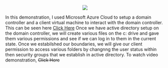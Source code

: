 <p align="center">
<img src="https://d1ka0itfguscri.cloudfront.net/r5Jl/2023/04/14/07/46/c0f2imVaN7p/preview.jpg">
</p>

In this demonstration, I used Microsoft Azure Cloud to setup a domain controller and a client virtual machine to interact with the domain controller. This can be seen here  <a href="https://youtu.be/3EPa4qw4P1k?t=55">Click Here</a>
Once we have active directory setup on the domain controller, we will create various files on the c: drive and gave them various permissions and see if we can log in to them in the current state. Once we estabilshed our boundaries, we will give our client permission to access various folders by changnng the user status within then security groups that we establish in active directory.
To watch video demonstration, <s href="#">Click Here</a>
